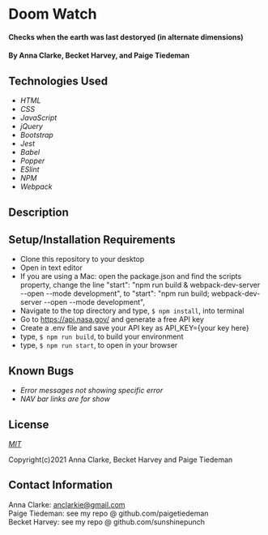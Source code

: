 # Doom Watch

#### Checks when the earth was last destoryed (in alternate dimensions)

#### By Anna Clarke, Becket Harvey, and Paige Tiedeman

## Technologies Used

* _HTML_
* _CSS_
* _JavaScript_
* _jQuery_
* _Bootstrap_
* _Jest_
* _Babel_
* _Popper_
* _ESlint_
* _NPM_
* _Webpack_

## Description

## Setup/Installation Requirements

* Clone this repository to your desktop
* Open in text editor
* If you are using a Mac: open the package.json and find the scripts property,
change the line "start": "npm run build & webpack-dev-server --open --mode development",
to "start": "npm run build; webpack-dev-server --open --mode development",
* Navigate to the top directory and type, `$ npm install`, into terminal
* Go to https://api.nasa.gov/ and generate a free API key
* Create a .env file and save your API key as API_KEY={your key here}
* type, `$ npm run build`, to build your environment
* type, `$ npm run start`, to open in your browser

## Known Bugs

* _Error messages not showing specific error_
* _NAV bar links are for show_

## License

_[MIT](https://opensource.org/licenses/MIT)_  

Copyright(c)2021 Anna Clarke, Becket Harvey and Paige Tiedeman

## Contact Information

Anna Clarke: anclarkie@gmail.com  
Paige Tiedeman: see my repo @ github.com/paigetiedeman  
Becket Harvey: see my repo @ github.com/sunshinepunch